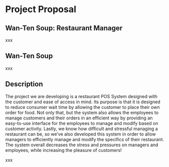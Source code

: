 # Project Proposal

## Wan-Ten Soup: Restaurant Manager

xxx

## Wan-Ten Soup

xxx

## Description

The project we are developing is a restaurant POS System designed with the customer and ease of access in mind. 
Its purpose is that it is designed to reduce consumer wait time by allowing the customer to place their own order for food. 
Not only that, but the system also allows the employees to manage customers and their orders in an efficient way by providing an easy-to-use 
interface for the employees to manage and modify based on customer activity. Lastly, we know how difficult and stressful managing a restaurant can be, 
so we’ve also developed this system in order to allow managers to efficiently manage and modify the specifics of their restaurant. 
The system overall decreases the stress and pressures on managers and employees, while increasing the pleasure of customers!

xxx
